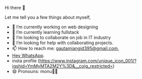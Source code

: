  Hi there 👋


Let me tell you a few things about myself,



- 🔭 I’m currently working on web designing
- 🌱 I’m currently learning fullstack 
- 👯 I’m looking to collaborate on job in IT industry
- 🤔 I’m looking for help with collaborating projects.
- 📫 How to reach me: gautamjangid395@gmail.com,
- [Hey WhatsApp](https://wa.me/917877394329).
- insta profile (https://www.instagram.com/unique_icon_001/?igshid=YmMyMTA2M2Y%3D&__coig_restricted=)
- 😄 Pronouns: monu🥰🥰

